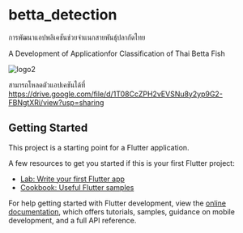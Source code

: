 # betta_detection

การพัฒนาแอปพลิเคชันช่วยจำแนกสายพันธุ์ปลากัดไทย

A Development of Applicationfor Classification of Thai Betta Fish

![logo2](https://github.com/rachanh62/betta_detection/assets/149994543/4d423d88-2f71-4f22-a6ef-dc7daa7b3b18)

สามารถโหลดตัวแอปเคชันได้ที่ 
https://drive.google.com/file/d/1T08CcZPH2vEVSNu8y2yp9G2-FBNgtXRi/view?usp=sharing

## Getting Started

This project is a starting point for a Flutter application.

A few resources to get you started if this is your first Flutter project:

- [Lab: Write your first Flutter app](https://docs.flutter.dev/get-started/codelab)
- [Cookbook: Useful Flutter samples](https://docs.flutter.dev/cookbook)

For help getting started with Flutter development, view the
[online documentation](https://docs.flutter.dev/), which offers tutorials,
samples, guidance on mobile development, and a full API reference.

